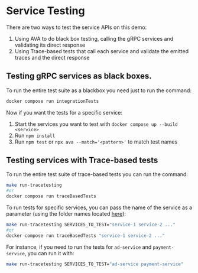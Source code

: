 # Service Testing

There are two ways to test the service APIs on this demo:
1. Using AVA to do black box testing, calling the gRPC services and validating its direct response
2. Using Trace-based tests that call each service and validate the emitted traces and the direct response

## Testing gRPC services as black boxes.

To run the entire test suite as a blackbox you need just to run the command:
```sh
docker compose run integrationTests
```

Now if you want the tests for a specific service:
1. Start the services you want to test with `docker compose up --build <service>`
2. Run `npm install`
3. Run `npm test` or `npx ava --match='<pattern>'` to match test names

## Testing services with Trace-based tests

To run the entire test suite of trace-based tests you can run the command:
```sh
make run-tracetesting
#or
docker compose run traceBasedTests
```

To run tests for specific services, you can pass the name of the service as a parameter (using the folder names located [here](./tracetesting/)):
```sh
make run-tracetesting SERVICES_TO_TEST="service-1 service-2 ..."
#or
docker compose run traceBasedTests "service-1 service-2 ..."
```

For instance, if you need to run the tests for `ad-service` and `payment-service`, you can run it with:
```sh
make run-tracetesting SERVICES_TO_TEST="ad-service payment-service"
```